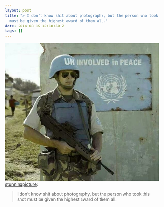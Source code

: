 ```yaml
---
layout: post
title: "> I don’t know shit about photography, but the person who took this shot
  must be given the highest award of them all."
date: 2014-08-15 12:18:50 Z
tags: []
---
```

![](/media/2014/08/94813703168.jpg)
[stunningpicture](http://stunningpicture.tumblr.com/post/93883138612/i-dont-know-shit-about-photography-but-the):

> I don’t know shit about photography, but the person who took this shot must be given the highest award of them all.
